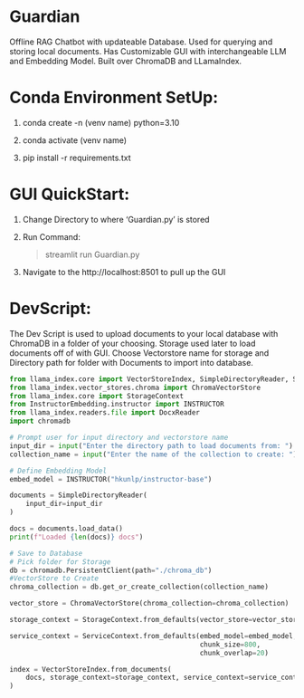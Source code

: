 # Guardian
Offline RAG Chatbot with updateable Database. Used for querying and storing local documents. Has Customizable GUI with interchangeable LLM and Embedding Model. Built over ChromaDB and LLamaIndex.

# Conda Environment SetUp:
1. conda create -n (venv name) python=3.10

2. conda activate (venv name)
   
3. pip install -r requirements.txt

# GUI QuickStart:
1. Change Directory to where ‘Guardian.py’ is stored 

2. Run Command: 

    >streamlit run Guardian.py

3. Navigate to the http://localhost:8501 to pull up the GUI

# DevScript:
The Dev Script is used to upload documents to your local database with ChromaDB in a folder of your choosing. Storage used later to load documents off of with GUI. Choose Vectorstore name for storage and Directory path for folder with Documents to import into database.

```python
from llama_index.core import VectorStoreIndex, SimpleDirectoryReader, ServiceContext
from llama_index.vector_stores.chroma import ChromaVectorStore
from llama_index.core import StorageContext
from InstructorEmbedding.instructor import INSTRUCTOR
from llama_index.readers.file import DocxReader
import chromadb

# Prompt user for input directory and vectorstore name
input_dir = input("Enter the directory path to load documents from: ")
collection_name = input("Enter the name of the collection to create: ")

# Define Embedding Model
embed_model = INSTRUCTOR("hkunlp/instructor-base")

documents = SimpleDirectoryReader(
    input_dir=input_dir
)

docs = documents.load_data()
print(f"Loaded {len(docs)} docs")

# Save to Database
# Pick folder for Storage
db = chromadb.PersistentClient(path="./chroma_db")
#VectorStore to Create
chroma_collection = db.get_or_create_collection(collection_name)

vector_store = ChromaVectorStore(chroma_collection=chroma_collection)

storage_context = StorageContext.from_defaults(vector_store=vector_store)

service_context = ServiceContext.from_defaults(embed_model=embed_model,llm=None,
                                               chunk_size=800,
                                               chunk_overlap=20)

index = VectorStoreIndex.from_documents(
    docs, storage_context=storage_context, service_context=service_context
)
```
